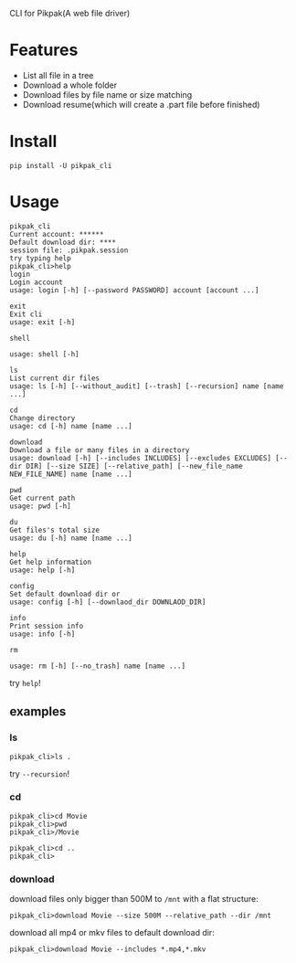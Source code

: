 CLI for Pikpak(A web file driver)

# Features

* List all file in a tree
* Download a whole folder
* Download files by file name or size matching
* Download resume(which will create a .part file before finished)

# Install

```shell
pip install -U pikpak_cli
```

# Usage

```
pikpak_cli
Current account: ******
Default download dir: ****
session file: .pikpak.session
try typing help
pikpak_cli>help
login
Login account
usage: login [-h] [--password PASSWORD] account [account ...]

exit
Exit cli
usage: exit [-h]

shell

usage: shell [-h]

ls
List current dir files
usage: ls [-h] [--without_audit] [--trash] [--recursion] name [name ...]

cd
Change directory
usage: cd [-h] name [name ...]

download
Download a file or many files in a directory
usage: download [-h] [--includes INCLUDES] [--excludes EXCLUDES] [--dir DIR] [--size SIZE] [--relative_path] [--new_file_name NEW_FILE_NAME] name [name ...]

pwd
Get current path
usage: pwd [-h]

du
Get files's total size
usage: du [-h] name [name ...]

help
Get help information
usage: help [-h]

config
Set default download dir or
usage: config [-h] [--downlaod_dir DOWNLAOD_DIR]

info
Print session info
usage: info [-h]

rm

usage: rm [-h] [--no_trash] name [name ...]
```

try `help`!

## examples

### ls

```shell
pikpak_cli>ls .
```

try `--recursion`!

### cd

```shell
pikpak_cli>cd Movie
pikpak_cli>pwd
pikpak_cli>/Movie
```

```shell
pikpak_cli>cd ..
pikpak_cli>
```

### download

download files only bigger than 500M to `/mnt` with a flat structure:

```shell
pikpak_cli>download Movie --size 500M --relative_path --dir /mnt
```

download all mp4 or mkv files to default download dir:

```shell
pikpak_cli>download Movie --includes *.mp4,*.mkv
```

